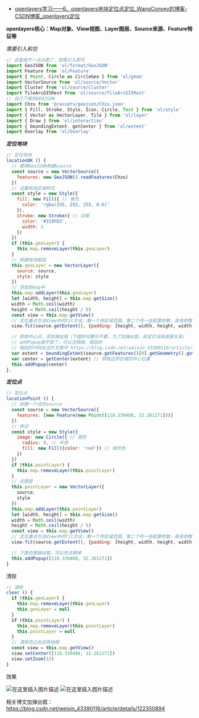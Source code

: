 - [openlayers学习——6、openlayers地块定位点定位_WangConvey的博客-CSDN博客_openlayers定位](https://blog.csdn.net/weixin_43390116/article/details/122359805)

**openlayers核心：Map对象、View视图、Layer图层、Source来源、Feature特征等**

*需要引入和包*

```javascript
// 这里就不一点点删了，按需引入即可
import GeoJSON from 'ol/format/GeoJSON'
import Feature from 'ol/Feature'
import { Point, Circle as CircleGeo } from 'ol/geom'
import VectorSource from 'ol/source/Vector'
import Cluster from 'ol/source/Cluster'
import TileArcGISRest from 'ol/source/TileArcGISRest'
// 自己下载的GEOJSON
import Chzu from '@/assets/geojson/Chzu.json'
import { Fill, Stroke, Style, Icon, Circle, Text } from 'ol/style'
import { Vector as VectorLayer, Tile } from 'ol/layer'
import { Draw } from 'ol/interaction'
import { boundingExtent, getCenter } from 'ol/extent'
import Overlay from 'ol/Overlay'
```

***定位地块***

```javascript
// 定位地块
locationDK () {
  // 使用GeoJSON构建source
  const source = new VectorSource({
    features: new GeoJSON().readFeatures(Chzu)
  })
  // 设置地块区域样式
  const style = new Style({
    fill: new Fill({ // 填充
      color: 'rgba(255, 255, 255, 0.6)'
    }),
    stroke: new Stroke({ // 边框
      color: '#319FD3',
      width: 3
    })
  })
  if (this.geoLayer) {
    this.map.removeLayer(this.geoLayer)
  }
  // 构建地块图层
  this.geoLayer = new VectorLayer({
    source: source,
    style: style
  })
  // 添加到map中
  this.map.addLayer(this.geoLayer)
  let [width, height] = this.map.getSize()
  width = Math.ceil(width)
  height = Math.ceil(height / 5)
  const view = this.map.getView()
  // 定位重点方法View中的fit方法，第一个传区域范围，第二个传一些配置参数，具体参数可见官网，padding：做偏移让地块定位在我们视线中的中心，自行调整设置，duration：动画时长
  view.fit(source.getExtent(), {padding: [height, width, height, width + 500], duration: 500}) // , {padding: [170, 50, 30, 150]}

  // 获取中心点，添加弹出框（下面的可要可不要，为了加弹出层，和定位没有直接关系）
  // addPopup就不放了，可以注释掉，相加的
  // 相加的代码在这片文章中 https://blog.csdn.net/weixin_43390116/article/details/122350894
  var extent = boundingExtent(source.getFeatures()[0].getGeometry().getCoordinates()[0][0]) // 获取一个坐标数组的边界，格式为[minx,miny,maxx,maxy]
  var center = getCenter(extent) // 获取边界区域的中心位置
  this.addPopup(center)
},
```

***定位点***

```javascript
// 定位点
locationPoint () {
  // 创建一个点的source
  const source = new VectorSource({
    features: [new Feature(new Point([118.339408, 32.261271]))]
  })
  // 样式
  const style = new Style({
    image: new Circle({ // 圆形
      radius: 9, // 半径
      fill: new Fill({color: 'red'}) // 填充色
    })
  })
  if (this.pointLayer) {
    this.map.removeLayer(this.pointLayer)
  }
  // 点图层
  this.pointLayer = new VectorLayer({
    source,
    style
  })
  this.map.addLayer(this.pointLayer)
  let [width, height] = this.map.getSize()
  width = Math.ceil(width)
  height = Math.ceil(height / 5)
  const view = this.map.getView()
  // 定位重点方法View中的fit方法，第一个传区域范围，第二个传一些配置参数，具体参数可见官网，padding：做偏移让地块定位在我们视线中的中心，自行调整设置，duration：动画时长
  view.fit(source.getExtent(), {padding: [height, width, height, width + 500], duration: 500}) // , {padding: [170, 50, 30, 150]}

  // 下面也是弹出框，可以先注释掉
  this.addPopup([118.339408, 32.261271])
}
```

清除

```javascript
// 清除
clear () {
  if (this.geoLayer) {
    this.map.removeLayer(this.geoLayer)
    this.geoLayer = null
  }
  if (this.pointLayer) {
    this.map.removeLayer(this.pointLayer)
    this.pointLayer = null
  }
  // 清除完之后还原地图
  const view = this.map.getView()
  view.setCenter([118.339408, 32.261271])
  view.setZoom(12)
}
```

效果

![在这里插入图片描述](https://img-blog.csdnimg.cn/126efde416084921be99c1470fb09519.png?x-oss-process=image/watermark,type_d3F5LXplbmhlaQ,shadow_50,text_Q1NETiBAV2FuZ0NvbnZleQ==,size_20,color_FFFFFF,t_70,g_se,x_16)
![在这里插入图片描述](https://img-blog.csdnimg.cn/c9038c98b99b4ac08e818a735e955a9c.png?x-oss-process=image/watermark,type_d3F5LXplbmhlaQ,shadow_50,text_Q1NETiBAV2FuZ0NvbnZleQ==,size_20,color_FFFFFF,t_70,g_se,x_16)

相关博文加弹出框：https://blog.csdn.net/weixin_43390116/article/details/122350894
